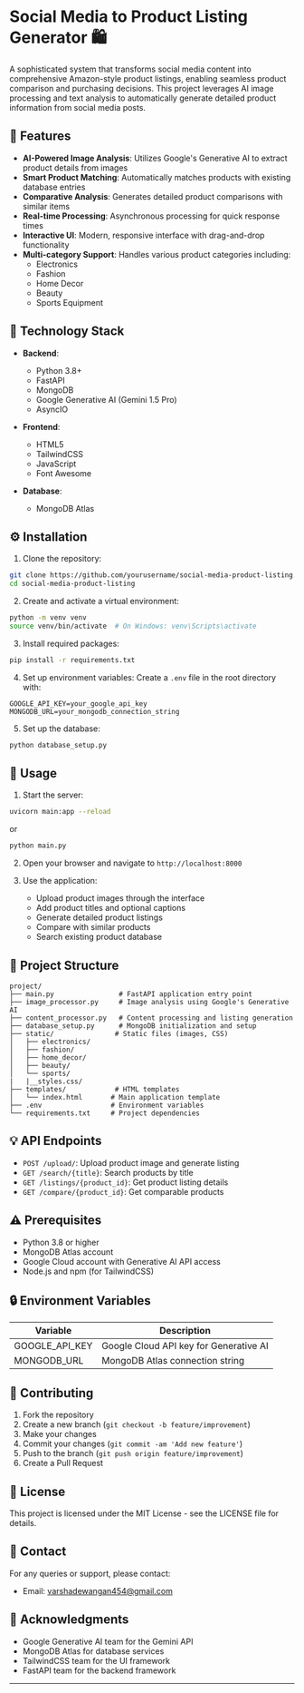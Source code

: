 # Social Media to Product Listing Generator 🛍️

A sophisticated system that transforms social media content into comprehensive Amazon-style product listings, enabling seamless product comparison and purchasing decisions. This project leverages AI image processing and text analysis to automatically generate detailed product information from social media posts.

## 🌟 Features

- **AI-Powered Image Analysis**: Utilizes Google's Generative AI to extract product details from images
- **Smart Product Matching**: Automatically matches products with existing database entries
- **Comparative Analysis**: Generates detailed product comparisons with similar items
- **Real-time Processing**: Asynchronous processing for quick response times
- **Interactive UI**: Modern, responsive interface with drag-and-drop functionality
- **Multi-category Support**: Handles various product categories including:
  - Electronics
  - Fashion
  - Home Decor
  - Beauty
  - Sports Equipment

## 🔧 Technology Stack

- **Backend**:
  - Python 3.8+
  - FastAPI
  - MongoDB
  - Google Generative AI (Gemini 1.5 Pro)
  - AsyncIO

- **Frontend**:
  - HTML5
  - TailwindCSS
  - JavaScript
  - Font Awesome

- **Database**:
  - MongoDB Atlas

## ⚙️ Installation

1. Clone the repository:
```bash
git clone https://github.com/yourusername/social-media-product-listing.git
cd social-media-product-listing
```

2. Create and activate a virtual environment:
```bash
python -m venv venv
source venv/bin/activate  # On Windows: venv\Scripts\activate
```

3. Install required packages:
```bash
pip install -r requirements.txt
```

4. Set up environment variables:
Create a `.env` file in the root directory with:
```
GOOGLE_API_KEY=your_google_api_key
MONGODB_URL=your_mongodb_connection_string
```

5. Set up the database:
```bash
python database_setup.py
```

## 🚀 Usage

1. Start the server:
```bash
uvicorn main:app --reload
```
or 

```bash
python main.py
```

2. Open your browser and navigate to `http://localhost:8000`

3. Use the application:
   - Upload product images through the interface
   - Add product titles and optional captions
   - Generate detailed product listings
   - Compare with similar products
   - Search existing product database

## 📁 Project Structure

```
project/
├── main.py                # FastAPI application entry point
├── image_processor.py     # Image analysis using Google's Generative AI
├── content_processor.py   # Content processing and listing generation
├── database_setup.py      # MongoDB initialization and setup
├── static/               # Static files (images, CSS)
│   ├── electronics/
│   ├── fashion/
│   ├── home_decor/
│   ├── beauty/
│   └── sports/
|   |__styles.css/
├── templates/            # HTML templates
│   └── index.html       # Main application template
├── .env                 # Environment variables
└── requirements.txt     # Project dependencies
```

## 💡 API Endpoints

- `POST /upload/`: Upload product image and generate listing
- `GET /search/{title}`: Search products by title
- `GET /listings/{product_id}`: Get product listing details
- `GET /compare/{product_id}`: Get comparable products

## ⚠️ Prerequisites

- Python 3.8 or higher
- MongoDB Atlas account
- Google Cloud account with Generative AI API access
- Node.js and npm (for TailwindCSS)

## 🔒 Environment Variables

| Variable | Description |
|----------|-------------|
| GOOGLE_API_KEY | Google Cloud API key for Generative AI |
| MONGODB_URL | MongoDB Atlas connection string |

## 🤝 Contributing

1. Fork the repository
2. Create a new branch (`git checkout -b feature/improvement`)
3. Make your changes
4. Commit your changes (`git commit -am 'Add new feature'`)
5. Push to the branch (`git push origin feature/improvement`)
6. Create a Pull Request

## 📝 License

This project is licensed under the MIT License - see the LICENSE file for details.

## 📧 Contact

For any queries or support, please contact:
- Email: varshadewangan454@gmail.com

## 🙏 Acknowledgments

- Google Generative AI team for the Gemini API
- MongoDB Atlas for database services
- TailwindCSS team for the UI framework
- FastAPI team for the backend framework

---
